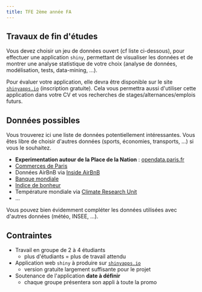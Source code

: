 ```yaml
---
title: TFE 2ème année FA
---
```


## Travaux de fin d'études

Vous devez choisir un jeu de données ouvert (cf liste ci-dessous), pour effectuer une application `shiny`, permettant de visualiser les données et de montrer une analyse statistique de votre choix (analyse de données, modélisation, tests, data-mining, ...).

Pour évaluer votre application, elle devra être disponible sur le site [`shinyapps.io`](https://www.shinyapps.io/) (inscription gratuite). Cela vous permettra aussi d'utiliser cette application dans votre CV et vos recherches de stages/alternances/emplois futurs.

## Données possibles

Vous trouverez ici une liste de données potentiellement intéressantes. Vous êtes libre de choisir d'autres données (sports, économies, transports, ...) si vous le souhaitez.

- **Experimentation autour de la Place de la Nation** : [opendata.paris.fr](https://opendata.paris.fr/explore/?sort=modified&q=place+nation)
- [Commerces de Paris](https://opendata.paris.fr/explore/dataset/commercesparis/)
- Données AirBnB via [Inside AirBnB](http://insideairbnb.com/)
- [Banque mondiale](http://www.banquemondiale.org)
- [Indice de bonheur](https://happyplanetindex.org/about)
- Température mondiale via [Climate Research Unit](https://crudata.uea.ac.uk/)
- ...

Vous pouvez bien évidemment compléter les données utilisées avec d'autres données (météo, INSEE, ...).

## Contraintes

- Travail en groupe de 2 à 4 étudiants
    - plus d'étudiants = plus de travail attendu
- Application web `shiny` à produire sur [`shinyapps.io`](https://www.shinyapps.io/)
    - version gratuite largement suffisante pour le projet
- Soutenance de l'application **date à définir**
    - chaque groupe présentera son appli à toute la promo
